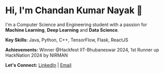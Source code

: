 
# Hi, I'm Chandan Kumar Nayak 👋

I'm a Computer Science and Engineering student with a passion for **Machine Learning**, **Deep Learning** and **Data Science**.

**Key Skills:** Java, Python, C++, TensorFlow, Flask, ReactJS

**Achievements:** Winner @Hackfest IIT-Bhubaneswar 2024, 1st Runner up HackNation 2024 by NIRMAN


**Let's Connect:** [LinkedIn](https://www.linkedin.com/in/chandan-kumar-nayak-503485232/) | [Email](mailto:kumarr.chandannn@gmail.com)

